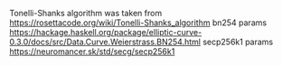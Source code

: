 Tonelli-Shanks algorithm was taken from https://rosettacode.org/wiki/Tonelli-Shanks_algorithm 
bn254 params https://hackage.haskell.org/package/elliptic-curve-0.3.0/docs/src/Data.Curve.Weierstrass.BN254.html
secp256k1 params https://neuromancer.sk/std/secg/secp256k1
